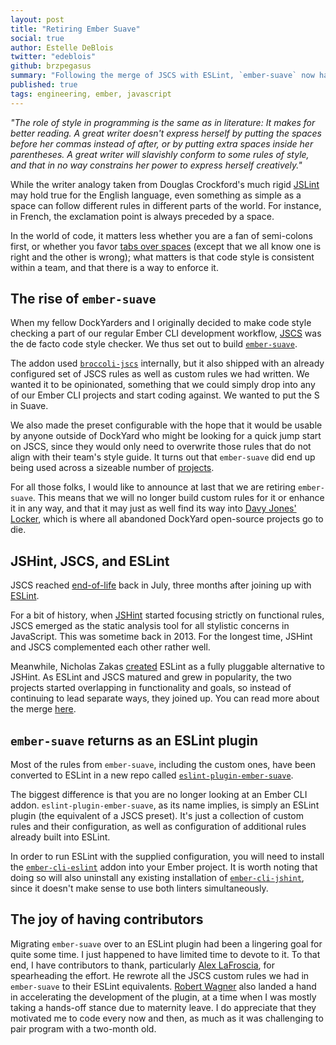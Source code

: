 ```yaml
---
layout: post
title: "Retiring Ember Suave"
social: true
author: Estelle DeBlois
twitter: "edeblois"
github: brzpegasus
summary: "Following the merge of JSCS with ESLint, `ember-suave` now has a new successor."
published: true
tags: engineering, ember, javascript
---
```


_"The role of style in programming is the same as in literature: It makes for better reading. A great writer doesn't express herself by putting the spaces before her commas instead of after, or by putting extra spaces inside her parentheses. A great writer will slavishly conform to some rules of style, and that in no way constrains her power to express herself creatively."_

While the writer analogy taken from Douglas Crockford's much rigid [JSLint](https://github.com/douglascrockford/JSLint) may hold true for the English language, even something as simple as a space can follow different rules in different parts of the world. For instance, in French, the exclamation point is always preceded by a space.

In the world of code, it matters less whether you are a fan of semi-colons first, or whether you favor [tabs over spaces](https://www.youtube.com/watch?v=SsoOG6ZeyUI) (except that we all know one is right and the other is wrong); what matters is that code style is consistent within a team, and that there is a way to enforce it.

## The rise of `ember-suave`

When my fellow DockYarders and I originally decided to make code style checking a part of our regular Ember CLI development workflow, [JSCS](http://jscs.info/) was the de facto code style checker. We thus set out to build [`ember-suave`](https://github.com/DockYard/ember-suave).

The addon used [`broccoli-jscs`](https://github.com/kellyselden/broccoli-jscs) internally, but it also shipped with an already configured set of JSCS rules as well as custom rules we had written. We wanted it to be opinionated, something that we could simply drop into any of our Ember CLI projects and start coding against. We wanted to put the S in Suave.

We also made the preset configurable with the hope that it would be usable by anyone outside of DockYard who might be looking for a quick jump start on JSCS, since they would only need to overwrite those rules that do not align with their team's style guide. It turns out that `ember-suave` did end up being used across a sizeable number of [projects](https://github.com/search?l=&p=3&q=ember-suave+extension%3Ajson&ref=advsearch&type=Code&utf8=%E2%9C%93).

For all those folks, I would like to announce at last that we are retiring `ember-suave`. This means that we will no longer build custom rules for it or enhance it in any way, and that it may just as well find its way into [Davy Jones' Locker](https://github.com/DavyJonesLocker), which is where all abandoned DockYard open-source projects go to die.

## JSHint, JSCS, and ESLint

JSCS reached [end-of-life](http://eslint.org/blog/2016/07/jscs-end-of-life) back in July, three months after joining up with [ESLint](http://eslint.org/).

For a bit of history, when [JSHint](http://jshint.com/about/) started focusing strictly on functional rules, JSCS emerged as the static analysis tool for all stylistic concerns in JavaScript. This was sometime back in 2013. For the longest time, JSHint and JSCS complemented each other rather well.

Meanwhile, Nicholas Zakas [created](https://www.nczonline.net/blog/2013/07/16/introducing-eslint/) ESLint as a fully pluggable alternative to JSHint. As ESLint and JSCS matured and grew in popularity, the two projects started overlapping in functionality and goals, so instead of continuing to lead separate ways, they joined up. You can read more about the merge [here](http://eslint.org/blog/2016/04/welcoming-jscs-to-eslint).

## `ember-suave` returns as an ESLint plugin

Most of the rules from `ember-suave`, including the custom ones, have been converted to ESLint in a new repo called [`eslint-plugin-ember-suave`](https://github.com/DockYard/eslint-plugin-ember-suave).

The biggest difference is that you are no longer looking at an Ember CLI addon. `eslint-plugin-ember-suave`, as its name implies, is simply an ESLint plugin (the equivalent of a JSCS preset). It's just a collection of custom rules and their configuration, as well as configuration of additional rules already built into ESLint.

In order to run ESLint with the supplied configuration, you will need to install the [`ember-cli-eslint`](https://github.com/ember-cli/ember-cli-eslint) addon into your Ember project. It is worth noting that doing so will also uninstall any existing installation of [`ember-cli-jshint`](https://github.com/ember-cli/ember-cli-jshint), since it doesn't make sense to use both linters simultaneously.

## The joy of having contributors

Migrating `ember-suave` over to an ESLint plugin had been a lingering goal for quite some time. I just happened to have limited time to devote to it. To that end, I have contributors to thank, particularly [Alex LaFroscia](https://github.com/alexlafroscia), for spearheading the effort. He rewrote all the JSCS custom rules we had in `ember-suave` to their ESLint equivalents. [Robert Wagner](https://github.com/rwwagner90) also landed a hand in accelerating the development of the plugin, at a time when I was mostly taking a hands-off stance due to maternity leave. I do appreciate that they motivated me to code every now and then, as much as it was challenging to pair program with a two-month old.
